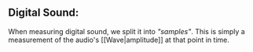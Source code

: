 ## Digital Sound:
When measuring digital sound, we split it into *"samples"*. This is simply a measurement of the audio's [[Wave|amplitude]] at that point in time. 